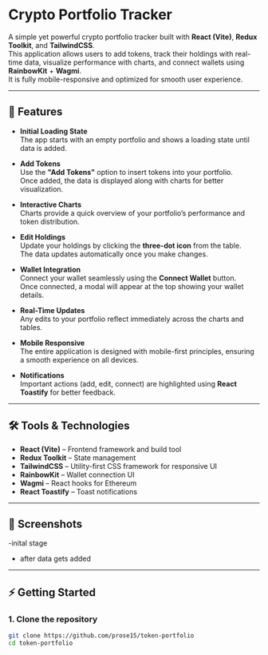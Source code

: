# Crypto Portfolio Tracker

A simple yet powerful crypto portfolio tracker built with **React (Vite)**, **Redux Toolkit**, and **TailwindCSS**.  
This application allows users to add tokens, track their holdings with real-time data, visualize performance with charts, and connect wallets using **RainbowKit** + **Wagmi**.  
It is fully mobile-responsive and optimized for smooth user experience.

---

## 🚀 Features

- **Initial Loading State**  
  The app starts with an empty portfolio and shows a loading state until data is added.

- **Add Tokens**  
  Use the **"Add Tokens"** option to insert tokens into your portfolio.  
  Once added, the data is displayed along with charts for better visualization.

- **Interactive Charts**  
  Charts provide a quick overview of your portfolio’s performance and token distribution.

- **Edit Holdings**  
  Update your holdings by clicking the **three-dot icon** from the table.  
  The data updates automatically once you make changes.

- **Wallet Integration**  
  Connect your wallet seamlessly using the **Connect Wallet** button.  
  Once connected, a modal will appear at the top showing your wallet details.

- **Real-Time Updates**  
  Any edits to your portfolio reflect immediately across the charts and tables.

- **Mobile Responsive**  
  The entire application is designed with mobile-first principles, ensuring a smooth experience on all devices.

- **Notifications**  
  Important actions (add, edit, connect) are highlighted using **React Toastify** for better feedback.

---

## 🛠️ Tools & Technologies

- **React (Vite)** – Frontend framework and build tool  
- **Redux Toolkit** – State management  
- **TailwindCSS** – Utility-first CSS framework for responsive UI  
- **RainbowKit** – Wallet connection UI  
- **Wagmi** – React hooks for Ethereum  
- **React Toastify** – Toast notifications  

---

## 📸 Screenshots 

-inital stage 


- after data gets added



---

## ⚡ Getting Started

### 1. Clone the repository
```bash
git clone https://github.com/prose15/token-portfolio
cd token-portfolio
